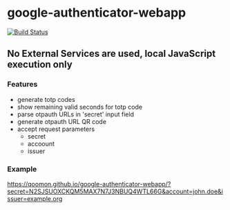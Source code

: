 # google-authenticator-webapp
[![Build Status](https://travis-ci.org/qoomon/google-authenticator-webapp.svg?branch=master)](https://travis-ci.org/qoomon/google-authenticator-webapp)

## No External Services are used, local JavaScript execution only

### Features
* generate totp codes
* show remaining valid seconds for totp code
* parse otpauth URLs in 'secret' input field
* generate otpauth URL QR code
* accept request parameters
  * secret
  * accoount
  * issuer
  
### Example
https://qoomon.github.io/google-authenticator-webapp/?secret=N2SJSUOXCKQM5MAX7N7J3NBUQ4WTL66G&account=john.doe&issuer=example.org

